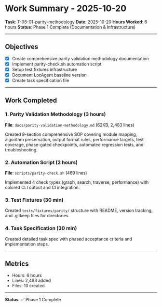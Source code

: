 # Work Summary - 2025-10-20

**Task**: T-06-01-parity-methodology
**Date**: 2025-10-20
**Hours Worked**: 6 hours
**Status**: Phase 1 Complete (Documentation & Infrastructure)

---

## Objectives

- [x] Create comprehensive parity validation methodology documentation
- [x] Implement parity-check.sh automation script
- [x] Setup test fixtures infrastructure
- [x] Document LocAgent baseline version
- [x] Create task specification file

---

## Work Completed

### 1. Parity Validation Methodology (3 hours)

**File**: `docs/parity-validation-methodology.md` (62KB, 2,483 lines)

Created 9-section comprehensive SOP covering module mapping, algorithm preservation, output format rules, performance targets, test coverage, phase-gated checkpoints, automated regression tests, and troubleshooting.

### 2. Automation Script (2 hours)

**File**: `scripts/parity-check.sh` (469 lines)

Implemented 4 check types (graph, search, traverse, performance) with colored CLI output and CI integration.

### 3. Test Fixtures (30 min)

Created `tests/fixtures/parity/` structure with README, version tracking, and .gitkeep files for directories.

### 4. Task Specification (30 min)

Created detailed task spec with phased acceptance criteria and implementation steps.

---

## Metrics

- Hours: 6 hours
- Lines: 2,483 added
- Files: 10 created

---

**Status**: ✅ Phase 1 Complete
